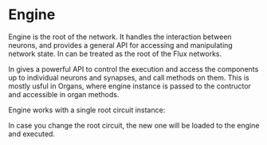 # Engine

Engine is the root of the network. It handles the interaction between neurons, and provides a general API for accessing and manipulating network state. In can be treated as the root of the Flux networks.

In gives a powerful API to control the execution and access the components up to individual neurons and synapses, and call methods on them. This is mostly usful in Organs, where engine instance is passed to the contructor and accessible in organ methods.

Engine works with a single root circuit instance:

In case you change the root circuit, the new one will be loaded to the engine and executed.
